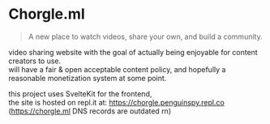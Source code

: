 # Chorgle.ml
> A new place to watch videos, share your own, and build a community.

video sharing website with the goal of actually being enjoyable for content creators to use.  
will have a fair & open acceptable content policy, and hopefully a reasonable monetization system at some point.  

this project uses SvelteKit for the frontend,  
the site is hosted on repl.it at: https://chorgle.penguinspy.repl.co  (https://chorgle.ml DNS records are outdated rn)
